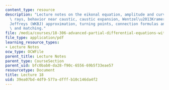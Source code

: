 ```yaml
---
content_type: resource
description: "Lecture notes on the eikonal equation, amplitude and curvature along\
  \ rays, behavior near caustic, caustic expansion, Wentzel\u2013Kramer\u2013Brillioun\u2013\
  Jeffreys (WKBJ) approximation, turning points, connection formulas and airy functions,\
  \ and matching."
file: /media/courses/18-306-advanced-partial-differential-equations-with-applications-fall-2009/39ea07bd4df9577adfffb10c146da4f2_MIT18_306f09_lec18.pdf
file_type: application/pdf
learning_resource_types:
- Lecture Notes
ocw_type: OCWFile
parent_title: Lecture Notes
parent_type: CourseSection
parent_uid: bfc0bab0-da28-f90c-6556-69b5f33eae57
resourcetype: Document
title: Lecture 18
uid: 39ea07bd-4df9-577a-dfff-b10c146da4f2
---
```

